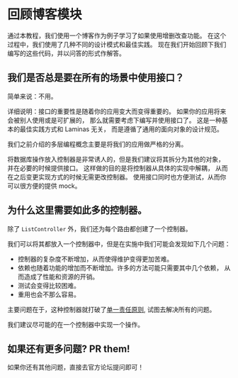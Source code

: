 # 回顾博客模块

通过本教程，我们使用一个博客作为例子学习了如果使用增删改查功能。
在这个过程中，我们使用了几种不同的设计模式和最佳实践。
现在我们开始回顾下我们编写的这些代码，并以问答的形式作解答。

## 我们是否总是要在所有的场景中使用接口？

简单来说：不用。

详细说明：接口的重要性是随着你的应用变大而变得重要的。
如果你的应用将来会被别人使用或是可扩展的，
那么就需要考虑下编写并使用接口了。
这是一种基本的最佳实践方式和 Laminas 无关，
而是遵循了通用的面向对象的设计规范。

我们之前介绍的多层编程概念主要是将我们的应用做严格的分离。

将数据库操作放入控制器是非常诱人的，但是我们建议将其拆分为其他的对象，
并在必要的时候提供接口。
这样做的目的是将控制器从具体的实现中解耦，
从而在之后变更实现方式的时候无需更改控制器。
使用接口同时也方便测试，从而你可以很方便的提供 mock。

## 为什么这里需要如此多的控制器。

除了 `ListController` 外，我们还为每个路由都创建了一个控制器。

我们可以将其都放入一个控制器中，但是在实施中我们可能会发现如下几个问题：

- 控制器的复杂度不断增加，从而使得维护变得更加苦难。
- 依赖也随着功能的增加而不断增加。许多的方法可能只需要其中几个依赖，
  从而造成了性能和资源的开销。
- 测试会变得比较困难。
- 重用也会不那么容易。

主要问题在于，这种控制器就打破了[单一责任原则](https://en.wikipedia.org/wiki/Single_responsibility_principle),
试图去解决所有的问题。

我们建议尽可能的在一个控制器中实现一个操作。

## 如果还有更多问题? PR them!

如果你还有其他问题，直接去官方论坛提问即可！
